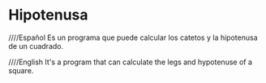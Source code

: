 # Hipotenusa

////Español
Es un programa que puede calcular los catetos y la hipotenusa de un cuadrado.

////English
It's a program that can calculate the legs and hypotenuse of a square.
